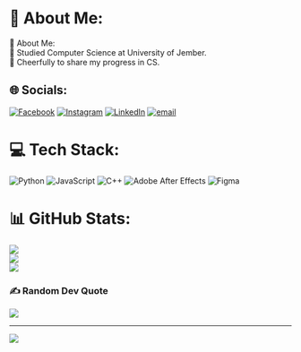 # 💫 About Me:
💫 About Me:<br>🔭 Studied Computer Science at University of Jember.<br>🤝 Cheerfully to share my progress in CS.


## 🌐 Socials:
[![Facebook](https://img.shields.io/badge/Facebook-%231877F2.svg?logo=Facebook&logoColor=white)](https://facebook.com/Delissesu) [![Instagram](https://img.shields.io/badge/Instagram-%23E4405F.svg?logo=Instagram&logoColor=white)](https://instagram.com/adtydwf) [![LinkedIn](https://img.shields.io/badge/LinkedIn-%230077B5.svg?logo=linkedin&logoColor=white)](https://linkedin.com/in/adtyadwif) [![email](https://img.shields.io/badge/Email-D14836?logo=gmail&logoColor=white)](mailto:21adtydwf@gmail.com) 

# 💻 Tech Stack:
![Python](https://img.shields.io/badge/python-3670A0?style=flat&logo=python&logoColor=ffdd54) ![JavaScript](https://img.shields.io/badge/javascript-%23323330.svg?style=flat&logo=javascript&logoColor=%23F7DF1E) ![C++](https://img.shields.io/badge/c++-%2300599C.svg?style=flat&logo=c%2B%2B&logoColor=white) ![Adobe After Effects](https://img.shields.io/badge/Adobe%20After%20Effects-9999FF.svg?style=flat&logo=Adobe%20After%20Effects&logoColor=white) ![Figma](https://img.shields.io/badge/figma-%23F24E1E.svg?style=flat&logo=figma&logoColor=white)
# 📊 GitHub Stats:
![](https://github-readme-stats.vercel.app/api?username=delissesu&theme=dark&hide_border=true&include_all_commits=true&count_private=false)<br/>
![](https://nirzak-streak-stats.vercel.app/?user=delissesu&theme=dark&hide_border=true)<br/>
![](https://github-readme-stats.vercel.app/api/top-langs/?username=delissesu&theme=dark&hide_border=true&include_all_commits=true&count_private=false&layout=compact)

### ✍️ Random Dev Quote
![](https://quotes-github-readme.vercel.app/api?type=horizontal&theme=light)

---
[![](https://visitcount.itsvg.in/api?id=delissesu&icon=1&color=12)](https://visitcount.itsvg.in)

<!-- Proudly created with GPRM ( https://gprm.itsvg.in ) -->
